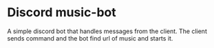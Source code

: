 # Discord music-bot

A simple discord bot that handles messages from the client. The client sends command and the bot find url of music and starts it.